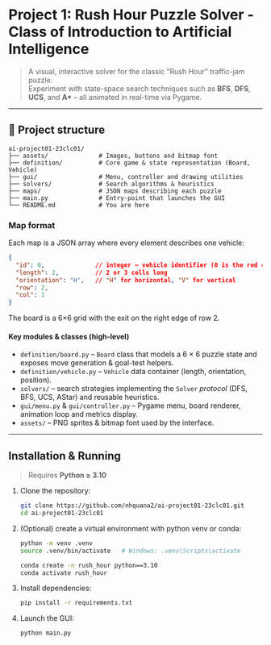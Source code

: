 # Project 1: Rush Hour Puzzle Solver - Class of Introduction to Artificial Intelligence

> A visual, interactive solver for the classic "Rush Hour" traffic-jam puzzle.  
> Experiment with state-space search techniques such as **BFS**, **DFS**, **UCS**, and **A\*** – all animated in real-time via Pygame.

---

## 📂 Project structure

```
ai-project01-23clc01/
├── assets/              # Images, buttons and bitmap font
├── definition/          # Core game & state representation (Board, Vehicle)
├── gui/                 # Menu, controller and drawing utilities
├── solvers/             # Search algorithms & heuristics
├── maps/                # JSON maps describing each puzzle
├── main.py              # Entry-point that launches the GUI
└── README.md            # You are here
```

### Map format
Each map is a JSON array where every element describes one vehicle:
```json
{
  "id": 0,              // integer – vehicle identifier (0 is the red car)
  "length": 2,          // 2 or 3 cells long
  "orientation": "H",   // "H" for horizontal, "V" for vertical
  "row": 2,
  "col": 1
}
```
The board is a 6×6 grid with the exit on the right edge of row 2.

#### Key modules & classes (high-level)

* `definition/board.py` – `Board` class that models a 6 × 6 puzzle state and exposes move generation & goal-test helpers.
* `definition/vehicle.py` – `Vehicle` data container (length, orientation, position).
* `solvers/` – search strategies implementing the `Solver` *protocol* (DFS, BFS, UCS, AStar) and reusable heuristics.
* `gui/menu.py` & `gui/controller.py` – Pygame menu, board renderer, animation loop and metrics display.
* `assets/` – PNG sprites & bitmap font used by the interface.

---

## Installation & Running

> Requires **Python ≥ 3.10**

1. Clone the repository:
   ```bash
   git clone https://github.com/nhquana2/ai-project01-23clc01.git
   cd ai-project01-23clc01
   ```
2. (Optional) create a virtual environment with python venv or conda:
   ```bash
   python -m venv .venv
   source .venv/bin/activate   # Windows: .venv\Scripts\activate
   ```

   ```bash
   conda create -n rush_hour python==3.10
   conda activate rush_hour
   ```

3. Install dependencies:
   ```bash
   pip install -r requirements.txt
   ```
4. Launch the GUI:
   ```bash
   python main.py
   ```


